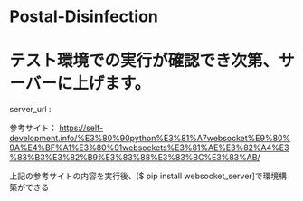 # Postal-Disinfection

# テスト環境での実行が確認でき次第、サーバーに上げます。
server_url : 


参考サイト：
https://self-development.info/%E3%80%90python%E3%81%A7websocket%E9%80%9A%E4%BF%A1%E3%80%91websockets%E3%81%AE%E3%82%A4%E3%83%B3%E3%82%B9%E3%83%88%E3%83%BC%E3%83%AB/

上記の参考サイトの内容を実行後、[$ pip install websocket_server]で環境構築ができる
